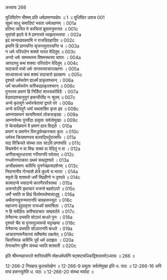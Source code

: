 अध्यायः 266

युधिष्ठिरेण भीष्मम् प्रति धर्मप्रामाण्याक्षेपः ॥ 1 ॥
युधिष्ठिर उवाच 	001  
सूक्ष्मं साधु समादिष्टं भवता धर्मलक्षणम् ।	001a  
प्रतिभा त्वस्ति मे काचित्तां ब्रूयामनुमानतः ॥	001c  
भूयांसो हृदये ये मे प्रश्नास्ते व्याहृतास्त्वया ।	002a  
इदं त्वन्यत्प्रवक्ष्यामि न राजन्निग्रहादिव ॥	002c  
इमानि हि प्राणयन्ति सृजन्त्युत्तारयन्ति च ।	003a  
न धर्मः परिपाठेन शक्यो भारत वेदितुम् ॥	003c  
अन्यो धर्मः समस्थस्य विषमस्थस्य चापरः ।	004a  
आपदस्तु कथं शक्याः परिपाठेन वेदितुम् ॥	004c  
सदाचारो मचो धर्मः सन्तस्त्वाचारलक्षणाः ।	005a  
साध्यासाध्यं कथं शक्यं सदाचारो ह्यलक्षणः ॥	005c  
दृश्यते धर्मरूपेण ह्यधर्मं प्राकृतश्चरन् ।	006a  
धर्मं चाधर्मरूपेण कश्चिदप्राकृतश्चरन् ॥	006c  
पुनरस्य प्रमाणं हि निर्दिष्टं शास्त्रकोविदैः ।	007a  
वेदवादाश्चानुयुगं ह्रसन्तीतीह नः श्रुतम् ॥	007c  
अन्ये कृतयुगे धर्मास्त्रेतायां द्वापरे परे ।	008a  
अन्ये कलियुगे धर्मा यथाशक्ति कृता इव ॥	008c  
आम्नायवचनं सत्यमित्ययं लोकसङ्ग्रहः ।	009a  
आम्नायेभ्यः पुनर्वेदाः प्रसृताः सर्वतोमुखाः ॥	009c  
ते चेत्सर्वप्रमाणं वै प्रमाणं ह्यत्र विद्यते ।	010a  
प्रमाणं च प्रमाणेन विरुद्ध्येच्छास्त्रता कुतः ॥	010c  
धर्मस्य क्रियमाणस्य बलवद्भिर्दुरात्मभिः ।	011a  
यदा विक्रियते संस्था ततः साऽपि प्रणश्यति ॥	011c  
विद्मश्चैनं न वा विद्मः शक्यं वा वेदितुं न वा ।	012a  
अणीयान्क्षुरधाराया गरीयानपि पर्वतात् ॥	012c  
गन्धर्वनगराकारः प्रथमं सम्प्रदृश्यते ।	013a  
अन्वीक्ष्यमाणः कविभिः पुनर्गच्छत्यदर्शनम् ॥	013c  
निपानानीव गोभ्याशे क्षेत्रे कुल्ये च भारत ।	014a  
स्मृतो हि शाश्वतो धर्मो विप्रहीणो न दृश्यते ॥	014c  
कामादन्ये भयादन्ये कारणैरपरैस्तथा ।	015a  
असन्तोऽपि वृथाचारं भजन्ते बहवोऽपरे ॥	015c  
धर्मो भवति स क्षिप्रं विलोमस्तेष्वसाधुषु ।	016a  
अथैतानाहुरुन्मत्तानपि चावहसन्त्युत ॥	016c  
महाजना ह्युपावृत्ता राजधर्मं समाश्रिताः ।	017a  
न हि सर्वहितः कश्चिदाचारः सम्प्रवर्तते ॥	017c  
तेनैवान्यः प्रभवति सोऽपरं बाधते पुनः ।	018a  
दृश्यते चैव स पुनस्तुल्यरूपो यदृच्छया ॥	018c  
येनैवान्यः प्रभवति सोऽपरानपि बाधते ।	019a  
आचाराणामनैकाग्र्यं सर्वेषामेव लक्षयेत् ॥	019c  
चिराभिपन्नः कविभिः पूर्वं धर्म उदाहृतः ।	020a  
तेनाचारेण पूर्वेण संस्था भवति शाश्वती ॥ 	020c  

इति श्रीमन्महाभारते शान्तिपर्वणि मोक्षधर्मपर्वणि षट्षष्ट्यधिकद्विशततमोऽध्यायः ॥ 266 ॥

12-266-2 निग्रहात् कुतर्काग्रहेण ॥ 12-266-9 प्रसूताः सर्वतोमुखा इति ध. पाठः ॥ 12-266-16 अपि वाचं हसन्त्युतेति ध. पाठः ॥ 12-266-20 संस्था मर्यादा ॥
